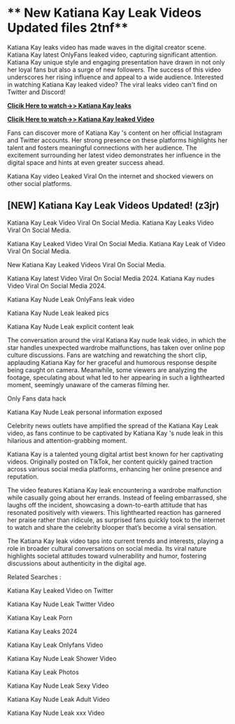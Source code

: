 
# ** New Katiana Kay Leak Videos Updated files 2tnf** #

  Katiana Kay   leaks video has made waves in the digital creator scene.  Katiana Kay   latest OnlyFans leaked video, capturing significant attention.  Katiana Kay   unique style and engaging presentation have drawn in not only her loyal fans but also a surge of new followers. The success of this video underscores her rising influence and appeal to a wide audience. Interested in watching Katiana Kay   leaked video? The viral leaks video can't find on Twitter and Discord!

**[Clicik Here to watch->>  Katiana Kay  leaks ](http://xflirt.top)**

**[Clicik Here to watch->>  Katiana Kay leaked Video](http://xflirt.top)**

Fans can discover more of Katiana Kay  's content on her official Instagram and Twitter accounts. Her strong presence on these platforms highlights her talent and fosters meaningful connections with her audience. The excitement surrounding her latest video demonstrates her influence in the digital space and hints at even greater success ahead.

  Katiana Kay   video Leaked Viral On the internet and shocked viewers on other social platforms.

## [NEW] Katiana Kay   Leak Videos Updated!  (z3jr) ##

  Katiana Kay   Leak Video Viral On Social Media.  Katiana Kay   Leaks Video Viral On Social Media.

  Katiana Kay   Leaked Video Viral On Social Media.  Katiana Kay   Leak of Video Viral On Social Media.

New Katiana Kay   Leaked Videos Viral On Social Media.

  Katiana Kay   latest Video Viral On Social Media 2024.  Katiana Kay   nudes Video Viral On Social Media 2024.

  Katiana Kay   Nude Leak OnlyFans leak video

  Katiana Kay   Nude Leak leaked pics

  Katiana Kay   Nude Leak explicit content leak

The conversation around the viral Katiana Kay   nude leak video, in which the star handles unexpected wardrobe malfunctions, has taken over online pop culture discussions. Fans are watching and rewatching the short clip, applauding Katiana Kay   for her graceful and humorous response despite being caught on camera. Meanwhile, some viewers are analyzing the footage, speculating about what led to her appearing in such a lighthearted moment, seemingly unaware of the cameras filming her.

Only Fans data hack

  Katiana Kay   Nude Leak personal information exposed

Celebrity news outlets have amplified the spread of the Katiana Kay   Leak video, as fans continue to be captivated by Katiana Kay  's nude leak in this hilarious and attention-grabbing moment.

  Katiana Kay   is a talented young digital artist best known for her captivating videos. Originally posted on TikTok, her content quickly gained traction across various social media platforms, enhancing her online presence and reputation.

The video features Katiana Kay   leak encountering a wardrobe malfunction while casually going about her errands. Instead of feeling embarrassed, she laughs off the incident, showcasing a down-to-earth attitude that has resonated positively with viewers. This lighthearted reaction has garnered her praise rather than ridicule, as surprised fans quickly took to the internet to watch and share the celebrity blooper that’s become a viral sensation.

The Katiana Kay   leak video taps into current trends and interests, playing a role in broader cultural conversations on social media. Its viral nature highlights societal attitudes toward vulnerability and humor, fostering discussions about authenticity in the digital age.

Related Searches :

  Katiana Kay   Leaked Video on Twitter

  Katiana Kay   Nude Leak Twitter Video

  Katiana Kay   Leak Porn

  Katiana Kay   Leaks 2024

  Katiana Kay   Leak Onlyfans Video

  Katiana Kay   Nude Leak Shower Video

  Katiana Kay   Leak Photos

  Katiana Kay   Nude Leak Sexy Video

  Katiana Kay   Nude Leak Adult Video

  Katiana Kay   Nude Leak xxx Video


